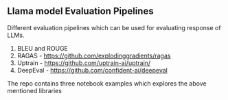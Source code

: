 ## Llama model Evaluation Pipelines
Different evaluation pipelines which can be used for evaluating response of LLMs.
1. BLEU and ROUGE
2. RAGAS - https://github.com/explodinggradients/ragas
3. Uptrain - https://github.com/uptrain-ai/uptrain/
4. DeepEval - https://github.com/confident-ai/deepeval

The repo contains three notebook examples which explores the above mentioned libraries
